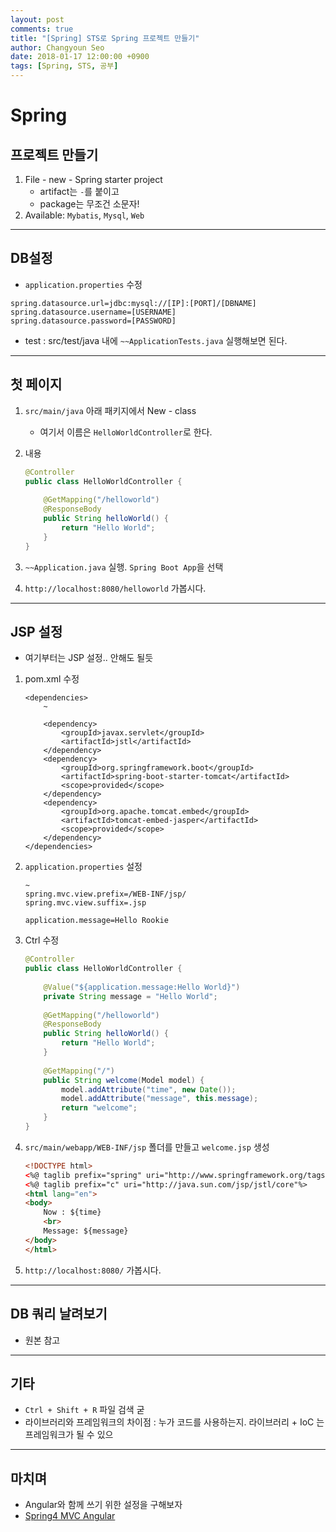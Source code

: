 ```yaml
---
layout: post
comments: true
title: "[Spring] STS로 Spring 프로젝트 만들기"
author: Changyoun Seo
date: 2018-01-17 12:00:00 +0900
tags: [Spring, STS, 공부]
---
```


# Spring

## 프로젝트 만들기
1. File - new - Spring starter project
    - artifact는 `-`를 붙이고
    - package는 무조건 소문자!
1. Available: `Mybatis`, `Mysql`, `Web`

---

## DB설정
- `application.properties` 수정

```
spring.datasource.url=jdbc:mysql://[IP]:[PORT]/[DBNAME]
spring.datasource.username=[USERNAME]
spring.datasource.password=[PASSWORD]
```

- test : src/test/java 내에 `~~ApplicationTests.java` 실행해보면 된다.

---

## 첫 페이지
1. `src/main/java` 아래 패키지에서 New - class
    - 여기서 이름은 `HelloWorldController`로 한다. 
2. 내용

    ```java
    @Controller
    public class HelloWorldController {
        
        @GetMapping("/helloworld")
        @ResponseBody
        public String helloWorld() {
            return "Hello World";
        }
    }
    ```

3. `~~Application.java` 실행. `Spring Boot App`을 선택
4. `http://localhost:8080/helloworld` 가봅시다.

---

## JSP 설정
- 여기부터는 JSP 설정.. 안해도 될듯

1. pom.xml 수정

    ```
    <dependencies>
        ~

        <dependency>
            <groupId>javax.servlet</groupId>
            <artifactId>jstl</artifactId>
        </dependency>
        <dependency>
            <groupId>org.springframework.boot</groupId>
            <artifactId>spring-boot-starter-tomcat</artifactId>
            <scope>provided</scope>
        </dependency>
        <dependency>
            <groupId>org.apache.tomcat.embed</groupId>
            <artifactId>tomcat-embed-jasper</artifactId>
            <scope>provided</scope>
        </dependency>
    </dependencies>
    ```

2. `application.properties` 설정

    ```
    ~
    spring.mvc.view.prefix=/WEB-INF/jsp/
    spring.mvc.view.suffix=.jsp

    application.message=Hello Rookie
    ```

3. Ctrl 수정

    ```java
    @Controller
    public class HelloWorldController {
            
        @Value("${application.message:Hello World}")
        private String message = "Hello World";
        
        @GetMapping("/helloworld")
        @ResponseBody
        public String helloWorld() {
            return "Hello World";
        }
        
        @GetMapping("/")
        public String welcome(Model model) {
            model.addAttribute("time", new Date());
            model.addAttribute("message", this.message);
            return "welcome";
        }
    }
    ```

4. `src/main/webapp/WEB-INF/jsp` 폴더를 만들고 `welcome.jsp` 생성

    ```html
    <!DOCTYPE html>
    <%@ taglib prefix="spring" uri="http://www.springframework.org/tags"%>
    <%@ taglib prefix="c" uri="http://java.sun.com/jsp/jstl/core"%>
    <html lang="en">
    <body>
        Now : ${time}
        <br>
        Message: ${message}
    </body>
    </html>
    ```

5. `http://localhost:8080/` 가봅시다.

---

## DB 쿼리 날려보기
- 원본 참고

---

## 기타
- `Ctrl + Shift + R` 파일 검색 굳
- 라이브러리와 프레임워크의 차이점 : 누가 코드를 사용하는지. 라이브러리 + IoC 는 프레임워크가 될 수 있으

---

## 마치며
- Angular와 함께 쓰기 위한 설정을 구해보자
- [Spring4 MVC Angular](http://websystique.com/springmvc/spring-mvc-4-angularjs-example/)
